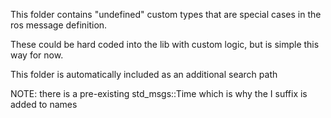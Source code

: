 This folder contains "undefined" custom types that are special cases in the ros message definition.

These could be hard coded into the lib with custom logic, but is simple this way for now.

This folder is automatically included as an additional search path

NOTE: there is a pre-existing std_msgs::Time which is why the I suffix is added to names